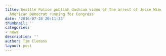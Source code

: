 ```yaml
---
title: Seattle Police publish dashcam video of the arrest of Jesse Wineberry, an African
  American Democrat running for Congress
date: '2016-07-28 20:11:33'
thumbnail: ''
categories:
- news
description: ''
author: Tim Clemans
layout: post
---
```

